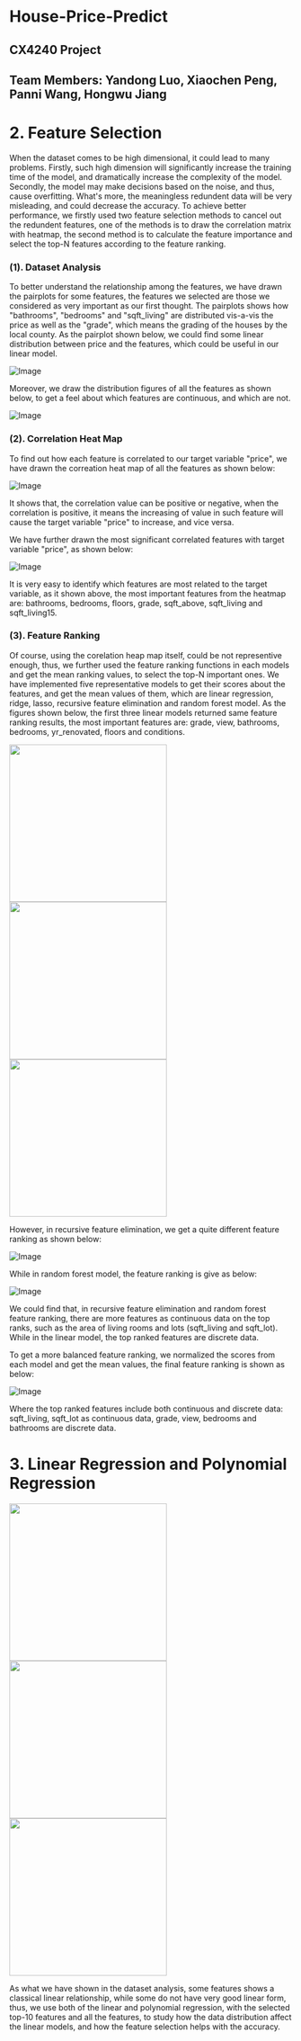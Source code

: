 # House-Price-Predict
## CX4240 Project
## Team Members: Yandong Luo, Xiaochen Peng, Panni Wang, Hongwu Jiang


# 2. Feature Selection

When the dataset comes to be high dimensional, it could lead to many problems. Firstly, such high dimension will significantly increase the training time of the model, and dramatically increase the complexity of the model. Secondly, the model may make decisions based on the noise, and thus, cause overfitting. What's more, the meaningless redundent data will be very misleading, and could decrease the accuracy.
To achieve better performance, we firstly used two feature selection methods to cancel out the redundent features, one of the methods is to draw the correlation matrix with heatmap, the second method is to calculate the feature importance and select the top-N features according to the feature ranking.

### (1). Dataset Analysis

To better understand the relationship among the features, we have drawn the pairplots for some features, the features we selected are those we considered as very important as our first thought. The pairplots shows how "bathrooms", "bedrooms" and "sqft_living" are distributed vis-a-vis the price as well as the "grade", which means the grading of the houses by the local county. As the pairplot shown below, we could find some linear distribution between price and the features, which could be useful in our linear model.

![Image](https://github.com/xiaochen76/CX4240-Project-House-Price-Predict/blob/master/Figures/Feature_Plot.png)

Moreover, we draw the distribution figures of all the features as shown below, to get a feel about which features are continuous, and which are not.

![Image](https://github.com/xiaochen76/CX4240-Project-House-Price-Predict/blob/master/Figures/Feature_Dist.PNG)

### (2). Correlation Heat Map

To find out how each feature is correlated to our target variable "price", we have drawn the correation heat map of all the features as shown below:

![Image](https://github.com/xiaochen76/CX4240-Project-House-Price-Predict/blob/master/Figures/HeatMap_ALL.PNG)

It shows that, the correlation value can be positive or negative, when the correlation is positive, it means the increasing of value in such feature will cause the target variable "price" to increase, and vice versa.

We have further drawn the most significant correlated features with target variable "price", as shown below:

![Image](https://github.com/xiaochen76/CX4240-Project-House-Price-Predict/blob/master/Figures/HeatMap_select.PNG)

It is very easy to identify which features are most related to the target variable, as it shown above, the most important features from the heatmap are: bathrooms, bedrooms, floors, grade, sqft_above, sqft_living and sqft_living15.

### (3). Feature Ranking

Of course, using the corelation heap map itself, could be not representive enough, thus, we further used the feature ranking functions in each models and get the mean ranking values, to select the top-N important ones.
We have implemented five representative models to get their scores about the features, and get the mean values of them, which are linear regression, ridge, lasso, recursive feature elimination and random forest model.
As the figures shown below, the first three linear models returned same feature ranking results, the most important features are: grade, view, bathrooms, bedrooms, yr_renovated, floors and conditions.

<img src="https://github.com/xiaochen76/CX4240-Project-House-Price-Predict/blob/master/Figures/FeatureImp_LR.PNG" width="280"/> <img src="https://github.com/xiaochen76/CX4240-Project-House-Price-Predict/blob/master/Figures/FeatureImp_Ridge.PNG" width="280"/><img src="https://github.com/xiaochen76/CX4240-Project-House-Price-Predict/blob/master/Figures/FeatureImp_Lasso.PNG" width="280"/>

However, in recursive feature elimination, we get a quite different feature ranking as shown below:

![Image](https://github.com/xiaochen76/CX4240-Project-House-Price-Predict/blob/master/Figures/FeatureImp_RFE.PNG)

While in random forest model, the feature ranking is give as below:

![Image](https://github.com/xiaochen76/CX4240-Project-House-Price-Predict/blob/master/Figures/FeatureImp_RF.PNG)

We could find that, in recursive feature elimination and random forest feature ranking, there are more features as continuous data on the top ranks, such as the area of living rooms and lots (sqft_living and sqft_lot). While in the linear model, the top ranked features are discrete data.

To get a more balanced feature ranking, we normalized the scores from each model and get the mean values, the final feature ranking is shown as below:

![Image](https://github.com/xiaochen76/CX4240-Project-House-Price-Predict/blob/master/Figures/FeatureImp_Average.PNG)

Where the top ranked features include both continuous and discrete data: sqft_living, sqft_lot as continuous data, grade, view, bedrooms and bathrooms are discrete data.


# 3. Linear Regression and Polynomial Regression

<img src="https://github.com/xiaochen76/CX4240-Project-House-Price-Predict/blob/master/Figures/Price_Bathrooms.PNG" width="280"/> <img src="https://github.com/xiaochen76/CX4240-Project-House-Price-Predict/blob/master/Figures/Price_Bedrooms.PNG" width="280"/><img src="https://github.com/xiaochen76/CX4240-Project-House-Price-Predict/blob/master/Figures/Price_SqLiving.PNG" width="280"/>

As what we have shown in the dataset analysis, some features shows a classical linear relationship, while some do not have very good linear form, thus, we use both of the linear and polynomial regression, with the selected top-10 features and all the features, to study how the data distribution affect the linear models, and how the feature selection helps with the accuracy.

